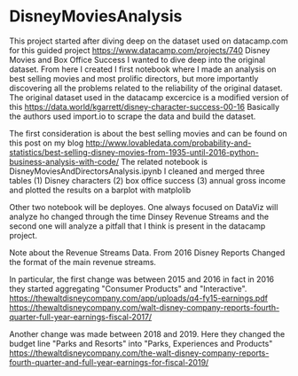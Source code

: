 # DisneyMoviesAnalysis
This project started after diving deep on the dataset used on datacamp.com for this guided project https://www.datacamp.com/projects/740 Disney Movies and Box Office Success
I wanted to dive deep into the original dataset. From here I created I first notebook where I made an analysis on best selling movies and most prolific directors, but more importantly discovering all the problems related to the reliability of the original dataset. 
The original dataset used in the datacamp excercice is a modified version of this https://data.world/kgarrett/disney-character-success-00-16 
Basically the authors used import.io to scrape the data and build the dataset. 

The first consideration is about the best selling movies and can be found on this post on my blog http://www.lovabledata.com/probability-and-statistics/best-selling-disney-movies-from-1935-until-2016-python-business-analysis-with-code/
The related notebook is DisneyMoviesAndDirectorsAnalysis.ipynb 
I cleaned and merged three tables (1) Disney characters (2) box office success (3) annual gross income and plotted the results on a barplot with matplolib

Other two notebook will be deployes.
One always focused on DataViz will analyze ho changed through the time Dinsey Revenue Streams and the second one will analyze a pitfall that I think is present in the datacamp project.


Note about the Revenue Streams Data. 
From 2016 Disney Reports Changed the format of the main revenue streams.

In particular, the first change was between 2015 and 2016 in fact in 2016 they started aggregating "Consumer Products" and "Interactive". https://thewaltdisneycompany.com/app/uploads/q4-fy15-earnings.pdf
https://thewaltdisneycompany.com/walt-disney-company-reports-fourth-quarter-full-year-earnings-fiscal-2017/

Another change was made between 2018 and 2019. Here they changed the budget line "Parks and Resorts" into "Parks, Experiences and Products"
https://thewaltdisneycompany.com/the-walt-disney-company-reports-fourth-quarter-and-full-year-earnings-for-fiscal-2019/
